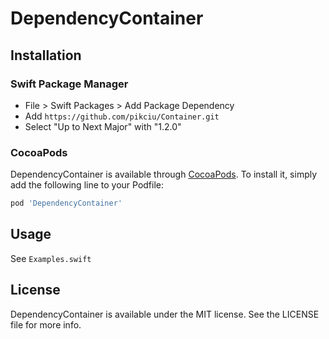 # DependencyContainer

## Installation

### Swift Package Manager
- File > Swift Packages > Add Package Dependency
- Add `https://github.com/pikciu/Container.git`
- Select "Up to Next Major" with "1.2.0"

### CocoaPods

DependencyContainer is available through [CocoaPods](https://cocoapods.org). To install
it, simply add the following line to your Podfile:

```ruby
pod 'DependencyContainer'
```

## Usage

See `Examples.swift`

## License

DependencyContainer is available under the MIT license. See the LICENSE file for more info.
